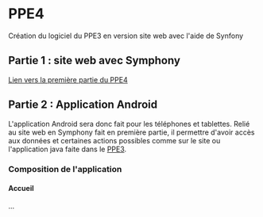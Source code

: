 # PPE4 
Création du logiciel du PPE3 en version site web avec l'aide de Synfony

## Partie 1 : site web avec Symphony

[Lien vers la première partie du PPE4](https://github.com/clara952/PPE4.git)


## Partie 2 : Application Android

L'application Android sera donc fait pour les téléphones et tablettes. Relié au site web en Symphony fait en première partie, il permettre d'avoir accès aux données et certaines actions possibles comme sur le site ou l'application java faite dans le [PPE3](https://github.com/clara952/PPE3.git).

### Composition de l'application

#### Accueil
...
